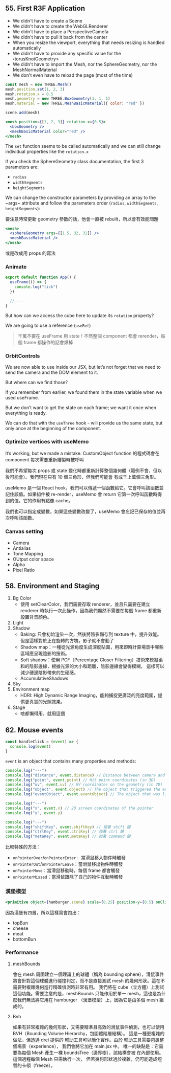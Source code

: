 ## 55. First R3F Application

- We didn't have to create a Scene
- We didn't have to create the WebGLRenderer
- We didn't have to place a PerspectiveCamefa
- We didn't have to pull it back from the center
- When you resize the viewport, everything that needs resizing is handled automatically
- We didn't have to provide any specific value for the ‹torusKnotGeometry>
- We didn't have to import the Mesh, nor the SphereGeometry, nor the MeshNormalMaterial
- We don't even have to reload the page (most of the time)

```js
const mesh = new THREE.Mesh()
mesh.position.set(1, 2, 3)
mesh.rotation.x = 0.5
mesh.geometry = new THREE.BoxGeometry(1, 1, 1)
mesh.material = new THREE.MeshBasicMaterial({ color: "red" })

scene.add(mesh)
```

```jsx
<mesh position={[1, 2, 3]} rotation-x={0.5}>
  <boxGeometry />
  <meshBasicMaterial color="red" />
</mesh>
```

The `set` function seems to be called automatically and we can still change individual properties like the `rotation.x`

If you check the SphereGeometry class documentation, the first 3 parameters are:

- `radius`
- `widthSegments`
- `heightSegments`

We can change the constructor parameters by providing an array to the ~args~ attribute and follow the
parameters order (`radius`, `widthSegments`, `heightSegments`):

要注意時常更新 geometry 參數的話，他會一直被 rebuilt，所以會有效能問題

```jsx
<mesh>
  <sphereGeometry args={[1.5, 32, 32]} />
  <meshBasicMaterial />
</mesh>
```

或是改成用 props 的寫法

### Animate

```jsx
export default function App() {
  useFrame(() => {
    console.log("tick")
  })

  // ...
}
```

But how can we access the cube here to update its `rotation` property?

We are going to use a reference (`useRef`)

> 千萬不要在 useFrame 用 state！不然整個 component 都會 rerender，每個 frame 都操作的話會爆掉

### OrbitControls

We are now able to use <orbitControls> inside our JSX, but let’s not forget that we need to send the
camera and the DOM element to it.

But where can we find those?

If you remember from earlier, we found them in the state variable when we used useFrame.

But we don’t want to get the state on each frame; we want it once when everything is ready.

We can do that with the `useThree` hook - will provide us the same state, but only once at the beginning
of the component.

### Optimize vertices with useMemo

It’s working, but we made a mistake. CustomObject function 的程式碼會在 component 每次需要重新繪製時被呼叫

我們不希望每次 props 或 state 變化時都重新計算整個幾何體（範例不會，但以後可能會）。我們現在只有 10 個三角形，但我們可能會
有成千上萬個三角形。

useMemo 是一個 React hook，我們可以傳遞一個函數給它。它會呼叫該函數並記住該值。如果組件被 re-render，useMemo 會 return
它第一次呼叫函數時得到的值。它的作用有點像 cache。

我們也可以指定成變數，如果這些變數改變了，useMemo 會忘記已保存的值並再次呼叫該函數。

### Canvas setting

- Camera
- Antialias
- Tone Mapping
- OUtput color space
- Alpha
- Pixel Ratio

## 58. Environment and Staging

1. Bg Color
   - 使用 setClearColor，我們需要存取 renderer，並且只需要在建立 renderer 時執行一次此操作，因為我們顯然不需要在每個 frame
     都重新設置背景顏色。
2. Light
3. Shadow
   - Baking: 只會初始渲染一次，然後將陰影儲存到 texture 中，提升效能。但是這樣對於正在旋轉的方塊，影子就不會動了
   - Shadow map：一種從光源角度生成深度貼圖，用來即時計算場景中哪些區域應呈現陰影的技術。
   - Soft shadow：使用 PCF（Percentage Closer Filtering）技術來模擬柔和的陰影邊緣，根據光源的大小和距離，陰影邊緣會變得模糊，
     這樣可以減少硬邊陰影帶來的生硬感。
   - AccumulativeShadows
4. Sky
5. Environment map
   - HDRI: High Dynamic Range Imaging，能夠捕捉更廣泛的亮度範圍，提供更真實的光照效果。
6. Stage
   - 啥都懶得用，就用這個

## 62. Mouse events

```js
const handleClick = (event) => {
  console.log(event)
}
```

`event` is an object that contains many properties and methods:

```js
console.log("---")
console.log("distance", event.distance) // Distance between camera and hit point
console.log("point", event.point) // Hit point coordinates (in 3D)
console.log("uv", event.uv) // UV coordinates on the geometry (in 2D)
console.log("object", event.object) // The object that triggered the event
console.log("eventObject", event.eventObject) // The object that was listening to the event (useful where there is objects in objects)

console.log("---")
console.log("x", event.x) // 2D screen coordinates of the pointer
console.log("y", event.y)

console.log("---")
console.log("shiftKey", event.shiftKey) // 按著 shift 鍵
console.log("ctrlKey", event.ctrlKey) // 按著 ctrl 鍵
console.log("metaKey", event.metaKey) // 按著 command 鍵
```

比較特殊的方法：

- `onPointerOver`/`onPointerEnter：` 當滑鼠移入物件時觸發
- `onPointerOut`/`onPointerLeave`：當滑鼠移出物件時觸發
- `onPointerMove`：當滑鼠移動時，每個 frame 都會觸發
- `onPointerMissed`：當滑鼠跟除了自己的物件互動時觸發

### 漢堡模型

```jsx
<primitive object={hamburger.scene} scale={0.25} position-y={0.5} onClick={(e) => console.log(e.object.name)} />
```

因為漢堡有四層，所以這樣寫會跑出：

- topBun
- cheese
- meat
- bottomBun

### Performance

1.  meshBounds

    會在 mesh 周圍建立一個理論上的球體（稱為 bounding sphere），滑鼠事件將會針對這個球體進行碰撞判定，而不是直接測試 mesh
    的幾何形狀。這在不需要對複雜幾何進行精確偵測時非常有用。
    我們將在 cube（立方體）上測試這個功能。需要注意的是，meshBounds 只能作用於單一 mesh，這也是為什麼我們無法將它用在 hamburger
    （漢堡模型）上，因為它是由多個 mesh 組成的。

2.  Bvh

    如果有非常複雜的幾何形狀，又需要精準且高效的滑鼠事件偵測，也可以使用 BVH（Bounding Volume Hierarchy，包圍體階層結構）。
    這是一種更複雜的做法，但透過 drei 提供的 <Bvh> 輔助工具可以簡化實作。由於 <Bvh> 輔助工具需要包裹整個場景（experience），
    我們會將它加在 main.jsx 中。
    唯一的缺點是：它需要為每個 Mesh 產生一棵 boundsTree（邊界樹），該結構會被 <Bvh> 在內部使用。這個過程每個 Mesh 只需執行一次，
    但若幾何形狀過於複雜，仍可能造成短暫的卡頓（freeze）。
